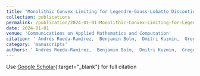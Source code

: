 ```yaml
---
title: "Monolithic Convex Limiting for Legendre-Gauss-Lobatto Discontinuous Galerkin Spectral-Element Methods"
collection: publications
permalink: /publication/2024-01-01-Monolithic-Convex-Limiting-for-Legendre-Gauss-Lobatto-Discontinuous-Galerkin-Spectral-Element-Methods
date: 2024-01-01
venue: 'Communications on Applied Mathematics and Computation'
citation: ' Andrés Rueda-Ramírez,  Benjamin Bolm,  Dmitri Kuzmin,  Gregor Gassner, &quot;Monolithic Convex Limiting for Legendre-Gauss-Lobatto Discontinuous Galerkin Spectral-Element Methods.&quot; Communications on Applied Mathematics and Computation, 2024.'
category: 'manuscripts'
authors: ' Andrés Rueda-Ramírez,  Benjamin Bolm,  Dmitri Kuzmin,  Gregor Gassner'
---
```

Use [Google Scholar](https://scholar.google.com/scholar?q=Monolithic+Convex+Limiting+for+Legendre+Gauss+Lobatto+Discontinuous+Galerkin+Spectral+Element+Methods){:target="_blank"} for full citation